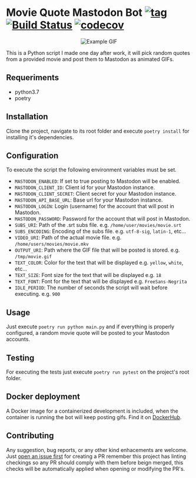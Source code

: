 # Movie Quote Mastodon Bot [![tag](https://img.shields.io/github/tag/namelivia/movie-quote-mastodon-bot.svg)](https://github.com/namelivia/movie-quote-mastodon-bot/releases) [![Build Status](https://github.com/namelivia/movie-quote-mastodon-bot/actions/workflows/build.yml/badge.svg)](https://github.com/namelivia/movie-quote-mastodon-bot/actions/workflows/build.yml) [![codecov](https://codecov.io/gh/namelivia/movie-quote-mastodon-bot/branch/master/graph/badge.svg)](https://codecov.io/gh/namelivia/movie-quote-mastodon-bot)


<p align="center">
  <img src="https://user-images.githubusercontent.com/1571416/52222505-f2374700-28a3-11e9-9cd7-7f03e9ca66ff.gif" alt="Example GIF" />
</p>

This is a Python script I made one day after work, it will pick random quotes from a provided movie and post them to Mastodon as animated GIFs.

## Requeriments

* python3.7
* poetry

## Installation

Clone the project, navigate to its root folder and execute `poetry install` for installing it's dependencies.

## Configuration

To execute the script the following environment variables must be set.

* `MASTODON_ENABLED`: If set to true posting to Mastodon will be enabled.
* `MASTODON_CLIENT_ID`: Client id for your Mastodon instance.
* `MASTODON_CLIENT_SECRET`: Client secret for your Mastodon instance.
* `MASTODON_API_BASE_URL`: Base url for your Mastodon instance.
* `MASTODON_LOGIN`: Login (username) for the account that will post in Mastodon.
* `MASTODON_PASSWORD`: Password for the account that will post in Mastodon.
* `SUBS_URI`: Path of the .srt subs file. e.g. `/home/user/movies/movie.srt`
* `SUBS_ENCODING`: Encoding of the subs file. e.g. `utf-8-sig`, `latin-1`, etc... 
* `VIDEO_URI`: Path of the actual movie file. e.g. `/home/users/movies/movie.mkv`
* `OUTPUT_URI`: Path where the GIF file that will be posted is stored. e.g. `/tmp/movie.gif`
* `TEXT_COLOR`: Color for the text that will be displayed e.g. `yellow`, `white`, etc...
* `TEXT_SIZE`: Font size for the text that will be displayed e.g. `18`
* `TEXT_FONT`: Font for the text that will be displayed e.g. `FreeSans-Negrita`
* `IDLE_PERIOD`: The number of seconds the script will wait before executing. e.g. `900`

## Usage

Just execute `poetry run python main.py` and if everything is properly configured, a random movie quote will be posted to your Mastodon accounts.

## Testing

For executing the tests just execute `poetry run pytest` on the project's root folder.

## Docker deployment

A Docker image for a containerized development is included, when the container is running the bot will keep posting gifs. Find it on [DockerHub](https://hub.docker.com/r/namelivia/movie-quote-mastodon-bot).

## Contributing
Any suggestion, bug reports, or any other kind enhacements are welcome. Just [open an issue first](https://github.com/namelivia/movie-quote-mastodon-bot/issues/new) for creating a PR remember this project has linting checkings so any PR should comply with them before beign merged, this checks will be automatically applied when opening or modifying the PR's.
